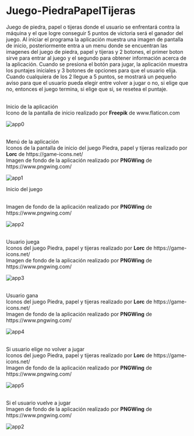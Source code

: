 # Juego-PiedraPapelTijeras

Juego de piedra, papel o tijeras donde el usuario se enfrentará contra la máquina y el que logre conseguir 5 puntos de victoria será el ganador del juego.
Al iniciar el programa la aplicación muestra una imagen de pantalla de inicio, posteriormente entra a un menu donde se encuentran las imagenes del juego de piedra, papel y tijeras y 2 botones, el primer boton sirve para entrar al juego y el segundo para obtener información acerca de la aplicación. Cuando se presiona el botón para jugar, la aplicación muestra los puntajes iniciales y 3 botones de opciones para que el usuario elija. Cuando cualquiera de los 2 llegue a 5 puntos, se mostrará un pequeño aviso para que el usuario pueda elegir entre volver a jugar o no, si elige que no, entonces el juego termina, si elige que si, se resetea el puntaje.

<p>
  <br>Inicio de la aplicación
  <br>Icono de la pantalla de inicio realizado por <b>Freepik</b> de www.flaticon.com
</p>

![app0](https://github.com/darkcrow-dev/JuegoPiedraPapelTijeras/assets/108247794/8368fbfb-a7fa-452f-bc67-c8d8742c2e96)

<p>
  <br>Menú de la aplicación
  <br>Iconos de la pantalla de inicio del juego Piedra, papel y tijeras realizado por <b>Lorc</b> de https://game-icons.net/
  <br>Imagen de fondo de la aplicación realizado por <b>PNGWing</b> de https://www.pngwing.com/
</p>

![app1](https://github.com/darkcrow-dev/JuegoPiedraPapelTijeras/assets/108247794/5db9c93e-2af6-4554-9934-bcf9a2823392)

Inicio del juego
<p>
  <br>Imagen de fondo de la aplicación realizado por <b>PNGWing</b> de https://www.pngwing.com/
</p>

![app2](https://github.com/darkcrow-dev/JuegoPiedraPapelTijeras/assets/108247794/f3642e13-641a-4ad6-8e90-719bda52bc04)

<p>
  <br>Usuario juega
  <br>Iconos del juego Piedra, papel y tijeras realizado por <b>Lorc</b> de https://game-icons.net/
  <br>Imagen de fondo de la aplicación realizado por <b>PNGWing</b> de https://www.pngwing.com/
</p>

![app3](https://github.com/darkcrow-dev/JuegoPiedraPapelTijeras/assets/108247794/b7430506-e286-4a4f-8c7e-56f45f836149)

<p>
  <br>Usuario gana
  <br>Iconos del juego Piedra, papel y tijeras realizado por <b>Lorc</b> de https://game-icons.net/
  <br>Imagen de fondo de la aplicación realizado por <b>PNGWing</b> de https://www.pngwing.com/
</p>

![app4](https://github.com/darkcrow-dev/JuegoPiedraPapelTijeras/assets/108247794/c1d3e294-dde1-42dc-bd62-937a52cd4ff8)

<p>
  <br>Si usuario elige no volver a jugar
  <br>Iconos del juego Piedra, papel y tijeras realizado por <b>Lorc</b> de https://game-icons.net/
  <br>Imagen de fondo de la aplicación realizado por <b>PNGWing</b> de https://www.pngwing.com/
</p>

![app5](https://github.com/darkcrow-dev/JuegoPiedraPapelTijeras/assets/108247794/e0095532-864c-4ac3-b610-965c269e3bfd)

<p>
  <br>Si el usuario vuelve a jugar
  <br>Imagen de fondo de la aplicación realizado por <b>PNGWing</b> de https://www.pngwing.com/
</p>

![app2](https://github.com/darkcrow-dev/JuegoPiedraPapelTijeras/assets/108247794/eddf114e-04ab-45c4-9785-335053f66e1f)

